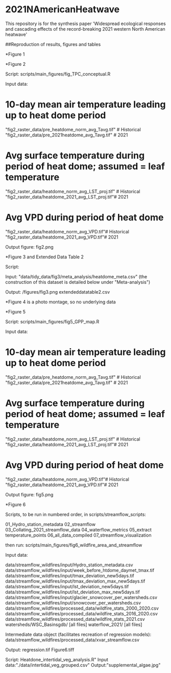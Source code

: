 # 2021NAmericanHeatwave
This repository is for the synthesis paper 'Widespread ecological responses and cascading effects of the record-breaking 2021 western North American heatwave'

##Reproduction of results, figures and tables


*Figure 1


*Figure 2


Script: scripts/main_figures/fig_TPC_conceptual.R

Input data: 
# 10-day mean air temperature leading up to heat dome period
"fig2_raster_data/pre_heatdome_norm_avg_Tavg.tif" # Historical
"fig2_raster_data/pre_2021heatdome_avg_Tavg.tif" # 2021

# Avg surface temperature during period of heat dome; assumed = leaf temperature
"fig2_raster_data/heatdome_norm_avg_LST_proj.tif" # Historical
"fig2_raster_data/heatdome_2021_avg_LST_proj.tif"# 2021

# Avg VPD during period of heat dome
"fig2_raster_data/heatdome_norm_avg_VPD.tif"# Historical
"fig2_raster_data/heatdome_2021_avg_VPD.tif"# 2021

Output figure: fig2.png


*Figure 3 and Extended Data Table 2

Script:

Input:
"data/tidy_data/fig3/meta_analysis/heatdome_meta.csv"
(the construction of this dataset is detailed below under "Meta-analysis")

Output:
/figures/fig3.png
extendeddatatable2.csv


*Figure 4 is a photo montage, so no underlying data

*Figure 5

Script: scripts/main_figures/fig5_GPP_map.R

Input data: 
# 10-day mean air temperature leading up to heat dome period
"fig2_raster_data/pre_heatdome_norm_avg_Tavg.tif" # Historical
"fig2_raster_data/pre_2021heatdome_avg_Tavg.tif" # 2021

# Avg surface temperature during period of heat dome; assumed = leaf temperature
"fig2_raster_data/heatdome_norm_avg_LST_proj.tif" # Historical
"fig2_raster_data/heatdome_2021_avg_LST_proj.tif"# 2021

# Avg VPD during period of heat dome
"fig2_raster_data/heatdome_norm_avg_VPD.tif"# Historical
"fig2_raster_data/heatdome_2021_avg_VPD.tif"# 2021

Output figure: fig5.png



*Figure 6

Scripts, to be run in numbered order, in scripts/streamflow_scripts:

01_Hydro_station_metadata
02_streamflow
03_Collating_2021_streamflow_data
04_waterflow_metrics
05_extract temperature_points
06_all_data_compiled
07_streamflow_visualization
 
then run: scripts/main_figures/fig6_wildfire_area_and_streamflow

Input data:

data/streamflow_wildfires/input/Hydro_station_metadata.csv
data/streamflow_wildfires/input/week_before_htdome_daymet_tmax.tif
data/streamflow_wildfires/input/tmax_deviation_new5days.tif
data/streamflow_wildfires/input/tmax_deviation_max_new5days.tif
data/streamflow_wildfires/input/lst_deviation_new5days.tif
data/streamflow_wildfires/input/lst_deviation_max_new5days.tif
data/streamflow_wildfires/input/glacier_snowcover_per_watersheds.csv
data/streamflow_wildfires/input/snowcover_per_watersheds.csv
data/streamflow_wildfires/processed_data/wildfire_stats_2000_2020.csv
data/streamflow_wildfires/processed_data/wildfire_stats_2016_2020.csv
data/streamflow_wildfires/processed_data/wildfire_stats_2021.csv
watersheds/WSC_Basinsgdb/ [all files]
waterflow_2021/ [all files]

Intermediate data object (facilitates recreation of regression models):
data/streamflow_wildfires/processed_data/xvar_streamflow.csv

Output:
regression.tif
Figure6.tiff


Script: Heatdone_intertidal_veg_analysis.R"
Input data:"./data/intertidal_veg_grouped.csv"
Output:"supplemental_algae.jpg"

